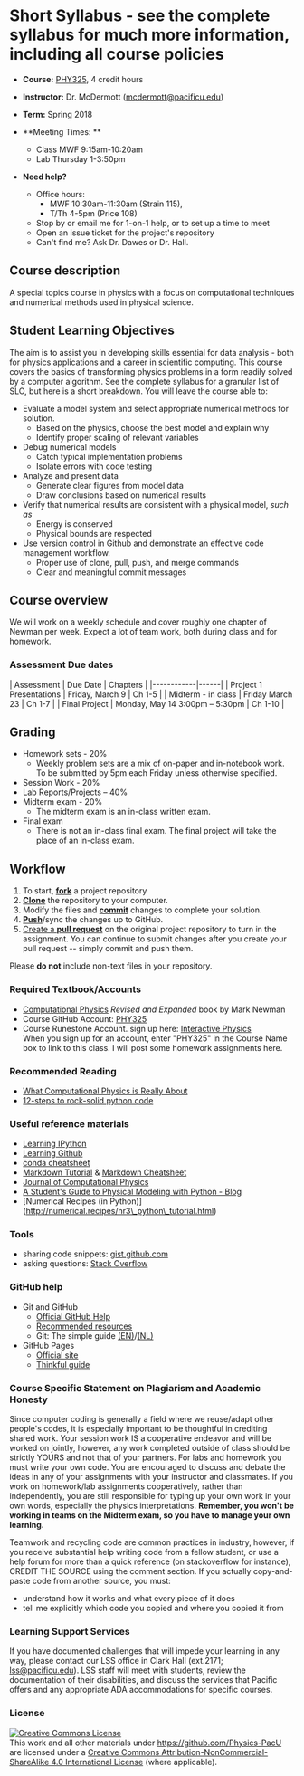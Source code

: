# Short Syllabus - see the complete syllabus for much more information, including all course policies

* **Course:** [PHY325](https://github.com/Physics-PacU), 4 credit hours
* **Instructor:** Dr. McDermott ([mcdermott@pacificu.edu](mailto:mcdermott@pacificu.edu))
* **Term:** Spring 2018
* **Meeting Times: **  
    * Class MWF 9:15am-10:20am
    * Lab Thursday 1-3:50pm

* **Need help?**
  * Office hours:
    * MWF 10:30am-11:30am (Strain 115),
    * T/Th 4-5pm (Price 108)
  * Stop by or email me for 1-on-1 help, or to set up a time to meet
  * Open an issue ticket for the project's repository
  * Can't find me?  Ask Dr. Dawes or Dr. Hall.

## Course description
A special topics course in physics with a focus on computational techniques and numerical methods used in physical science.


## Student Learning Objectives
The aim is to assist you
in developing skills essential for data analysis - both for physics applications and a career
in scientific computing.
This course covers the basics of transforming physics problems in a form readily solved by a computer algorithm.
See the complete syllabus for a granular list of SLO,
but here is a short breakdown.
You will leave the course able to:

  * Evaluate a model system and select appropriate numerical methods for solution.
    * Based on the physics, choose the best model and explain why
    * Identify proper scaling of relevant variables
  * Debug numerical models
    * Catch typical implementation problems
    * Isolate errors with code testing
  * Analyze and present data
    * Generate clear figures from model data
    * Draw conclusions based on numerical results
  * Verify that numerical results are consistent with a physical model, _such as_
    * Energy is conserved
    * Physical bounds are respected
  * Use version control in Github and demonstrate an effective code management workflow.
    * Proper use of clone, pull, push, and merge commands
    * Clear and meaningful commit messages

## Course overview

We will work on a weekly schedule and cover roughly one chapter of Newman per week.  Expect a lot of team work, both during class and for homework.  

### Assessment Due dates

| Assessment    |   Due Date   | Chapters |
|------------|------|
| Project 1 Presentations |  Friday, March 9 | Ch 1-5 |
| Midterm - in class   |  Friday March 23 | Ch 1-7 |
| Final Project | Monday, May 14 3:00pm – 5:30pm  | Ch 1-10 |


## Grading

* Homework sets - 20%
  * Weekly problem sets are a mix of on-paper and in-notebook work. To be submitted by 5pm each Friday unless otherwise specified.
* Session Work - 20%
* Lab Reports/Projects – 40%
* Midterm exam - 20%
  * The midterm exam is an in-class written exam.
* Final exam
  * There is not an in-class final exam. The final project will take the place of an in-class exam.

## Workflow

1. To start, [**fork**](https://guides.github.com/activities/forking/) a project repository
2. [**Clone**](http://gitref.org/creating/#clone) the repository to your computer.
3. Modify the files and [**commit**](http://gitref.org/basic/#commit) changes to complete your solution.
4. [**Push**](http://gitref.org/remotes/#push)/sync the changes up to GitHub.
5. [Create a **pull request**](https://help.github.com/articles/creating-a-pull-request) on the original project repository to turn in the assignment. You can continue to submit changes after you create your pull request -- simply commit and push them.

Please **do not** include non-text files in your repository.

### Required Textbook/Accounts
* [Computational Physics](http://www-personal.umich.edu/~mejn/computational-physics/) _Revised and Expanded_ book by Mark Newman
* Course GitHub Account: [PHY325](https://github.com/Physics-PacU)
* Course Runestone Account.  sign up here:
[Interactive Physics](http://interactivepython.org/runestone/static/thinkcspy/index.html)  
When you sign up for an account, enter "PHY325" in the Course Name box to link to this class.  I will post some homework assignments here.

### Recommended Reading
* [What Computational Physics is Really About](http://www.wired.com/2015/11/what-computational-physics-is-really-about/)
* [12-steps to rock-solid python code](http://www.davidketcheson.info/2015/05/10/rock_solid_code.html)

### Useful reference materials
* [Learning IPython](http://site.ebrary.com.proxy.lib.pacificu.edu:2048/lib/pacificulib/detail.action?docID=10695775)
* [Learning Github](https://help.github.com/articles/good-resources-for-learning-git-and-github/)
* [conda cheatsheet](http://conda.pydata.org/docs/_downloads/conda-cheatsheet.pdf)
* [Markdown Tutorial](https://www.markdowntutorial.com) & [Markdown Cheatsheet](https://medium.com/ibm-data-science-experience/markdown-for-jupyter-notebooks-cheatsheet-386c05aeebed)
* [Journal of Computational Physics](http://www.sciencedirect.com/science/journal/00219991)
* [A Student's Guide to Physical Modeling with Python - Blog](http://physicalmodelingwithpython.blogspot.com)
* [Numerical Recipes (in Python)] (http://numerical.recipes/nr3\_python\_tutorial.html)

### Tools

* sharing code snippets: [gist.github.com](https://gist.github.com/)
* asking questions: [Stack Overflow](http://stackoverflow.com/)

### GitHub help

* Git and GitHub
    * [Official GitHub Help](https://help.github.com/)
    * [Recommended resources](https://help.github.com/articles/what-**are**-other-good-resources-for-learning-git-and-github)
    * Git: The simple guide [(EN)](http://rogerdudler.github.io/git-guide/)/[(NL)](http://rogerdudler.github.io/git-guide/index.nl.html)
* GitHub Pages
    * [Official site](http://pages.github.com/)
    * [Thinkful guide](http://www.thinkful.com/learn/a-guide-to-using-github-pages/)


### Course Specific Statement on Plagiarism and Academic Honesty

Since computer coding is generally a field where we reuse/adapt other people's codes, it is especially important to be thoughtful in crediting shared work.  Your session work IS a cooperative endeavor and will be worked on jointly, however, any work completed outside of class should be strictly YOURS and not that of your partners.  For labs and homework you must write your own code.  You are encouraged to discuss and debate the ideas in any of your assignments with your instructor and classmates.  If you work on homework/lab assignments cooperatively, rather than independently, you are still responsible for typing up your own work in your own words, especially the physics interpretations.  __Remember, you won't be working in teams on the Midterm exam, so you have to manage your own learning.__

Teamwork and recycling code are common practices in industry, however, if you receive substantial help writing code from a fellow student, or use a help forum for more than a quick reference (on stackoverflow for instance), CREDIT THE SOURCE using the comment section.  If you actually copy-and-paste code from another source, you must:
* understand how it works and what every piece of it does
* tell me explicitly which code you copied and where you copied it from

### Learning Support Services

If you have documented challenges that will impede your learning in any way, please contact our LSS office in Clark Hall (ext.2171; lss@pacificu.edu). LSS staff will meet with students, review the documentation of their disabilities, and discuss the services that Pacific offers and any appropriate ADA accommodations for specific courses.

### License

<a rel="license" href="http://creativecommons.org/licenses/by-nc-sa/4.0/"><img alt="Creative Commons License" style="border-width:0" src="https://i.creativecommons.org/l/by-nc-sa/4.0/88x31.png" /></a><br />This work and all other materials under https://github.com/Physics-PacU are licensed under a <a rel="license" href="http://creativecommons.org/licenses/by-nc-sa/4.0/">Creative Commons Attribution-NonCommercial-ShareAlike 4.0 International License</a> (where applicable).
